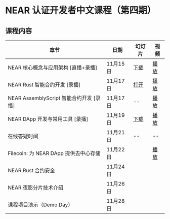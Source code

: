 # NEAR 认证开发者中文课程（第四期）

## 课程内容


章节 | 日期 | 幻灯片 | 视频
-- | -- | -- | --
NEAR 核心概念与应用架构 [直播+录播]  | 11月15日 | [下载](https://github.com/near-x/ncd-cn/raw/master/cohorts/ncd-cn-2/slides/NEAR%20%E8%AE%A4%E8%AF%81%E5%BC%80%E5%8F%91%E8%80%85%EF%BC%881%EF%BC%89%EF%BC%9ANEAR%20%E6%A0%B8%E5%BF%83%E6%A6%82%E5%BF%B5%E4%B8%8E%E5%BA%94%E7%94%A8%E6%9E%B6%E6%9E%84.pdf) | [播放](https://www.bilibili.com/video/BV13v411w7Xf/)
NEAR Rust 智能合约开发 [录播] | 11月17日 | [打开](https://shimo.im/presentation/NJkbW7V6XzcEv2AR/) | [播放](https://www.bilibili.com/video/BV12y4y1V7EL) 
NEAR AssemblyScript 智能合约开发 [录播]  | 11月17日 | -- | [播放](https://www.bilibili.com/video/BV1Jf4y1w76T/)
NEAR DApp 开发与常用工具 [录播] | 11月19日 | [下载](https://github.com/near-x/ncd-cn/raw/master/cohorts/ncd-cn-1/slides/NEAR%20%E8%AE%A4%E8%AF%81%E5%BC%80%E5%8F%91%E8%80%85%EF%BC%883%EF%BC%89%EF%BC%9ANEAR%20DApp%20%E5%BC%80%E5%8F%91%E4%B8%8E%E5%B8%B8%E7%94%A8%E5%B7%A5%E5%85%B7.pdf) | [播放](https://www.bilibili.com/video/BV1BM4y1L7Cj)
在线答疑时间 | 11月21日 | -- | --
Filecoin: 为 NEAR DApp 提供去中心存储 | 11月22日 |  | [播放](https://www.bilibili.com/video/BV1Cq4y1u71S/)
NEAR Rust 合约安全 | 11月24日 |  | 
NEAR 夜影分片技术介绍 | 11月26日 |  | 
课程项目演示（Demo Day） | 11月28日 | |
